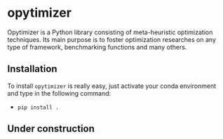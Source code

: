 # opytimizer

Opytimizer is a Python library consisting of meta-heuristic optimization techniques. Its main purpose is to foster optimization researches on any type of framework, benchmarking functions and many others.

## Installation

To install ```opytimizer``` is really easy, just activate your conda environment and type in the following command:
  * ```pip install .```

## Under construction
